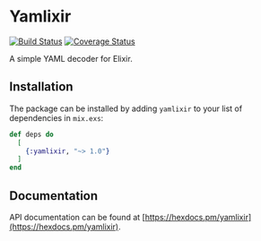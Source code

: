 # Yamlixir
[![Build Status](https://travis-ci.org/msimonborg/yamlixir.svg?branch=master)](https://travis-ci.org/msimonborg/yamlixir)
[![Coverage Status](https://coveralls.io/repos/github/msimonborg/yamlixir/badge.svg?branch=master)](https://coveralls.io/github/msimonborg/yamlixir?branch=master)

A simple YAML decoder for Elixir.

## Installation

The package can be installed by adding `yamlixir` to your list of dependencies in `mix.exs`:

```elixir
def deps do
  [
    {:yamlixir, "~> 1.0"}
  ]
end
```

## Documentation

API documentation can be found at [https://hexdocs.pm/yamlixir](https://hexdocs.pm/yamlixir).

